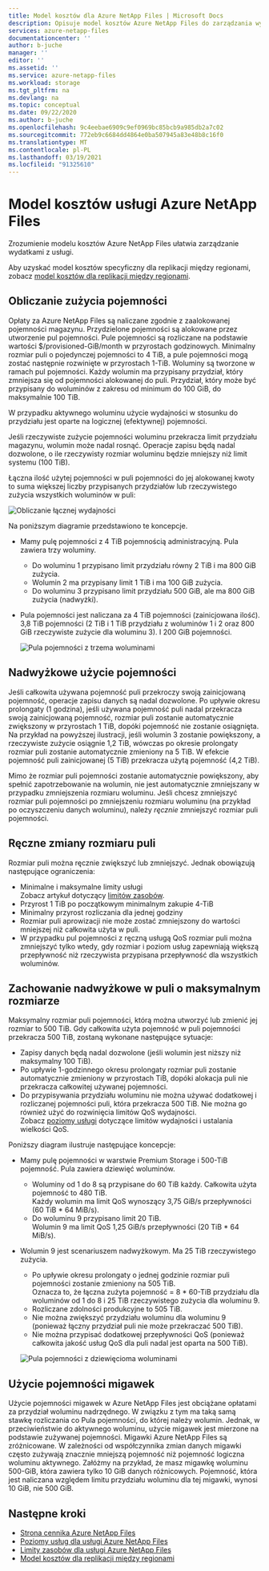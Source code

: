 ```yaml
---
title: Model kosztów dla Azure NetApp Files | Microsoft Docs
description: Opisuje model kosztów Azure NetApp Files do zarządzania wydatkami z usługi.
services: azure-netapp-files
documentationcenter: ''
author: b-juche
manager: ''
editor: ''
ms.assetid: ''
ms.service: azure-netapp-files
ms.workload: storage
ms.tgt_pltfrm: na
ms.devlang: na
ms.topic: conceptual
ms.date: 09/22/2020
ms.author: b-juche
ms.openlocfilehash: 9c4eebae6909c9ef0969bc85bcb9a985db2a7c02
ms.sourcegitcommit: 772eb9c6684dd4864e0ba507945a83e48b8c16f0
ms.translationtype: MT
ms.contentlocale: pl-PL
ms.lasthandoff: 03/19/2021
ms.locfileid: "91325610"
---
```

# <a name="cost-model-for-azure-netapp-files"></a>Model kosztów usługi Azure NetApp Files 

Zrozumienie modelu kosztów Azure NetApp Files ułatwia zarządzanie wydatkami z usługi. 

Aby uzyskać model kosztów specyficzny dla replikacji między regionami, zobacz [model kosztów dla replikacji między regionami](cross-region-replication-introduction.md#cost-model-for-cross-region-replication).

## <a name="calculation-of-capacity-consumption"></a>Obliczanie zużycia pojemności

Opłaty za Azure NetApp Files są naliczane zgodnie z zaalokowanej pojemności magazynu.  Przydzielone pojemności są alokowane przez utworzenie pul pojemności.  Pule pojemności są rozliczane na podstawie wartości $/provisioned-GiB/month w przyrostach godzinowych. Minimalny rozmiar puli o pojedynczej pojemności to 4 TiB, a pule pojemności mogą zostać następnie rozwinięte w przyrostach 1-TiB. Woluminy są tworzone w ramach pul pojemności.  Każdy wolumin ma przypisany przydział, który zmniejsza się od pojemności alokowanej do puli. Przydział, który może być przypisany do woluminów z zakresu od minimum do 100 GiB, do maksymalnie 100 TiB.  

W przypadku aktywnego woluminu użycie wydajności w stosunku do przydziału jest oparte na logicznej (efektywnej) pojemności.

Jeśli rzeczywiste zużycie pojemności woluminu przekracza limit przydziału magazynu, wolumin może nadal rosnąć. Operacje zapisu będą nadal dozwolone, o ile rzeczywisty rozmiar woluminu będzie mniejszy niż limit systemu (100 TiB).  

Łączna ilość użytej pojemności w puli pojemności do jej alokowanej kwoty to suma większej liczby przypisanych przydziałów lub rzeczywistego zużycia wszystkich woluminów w puli: 

   ![Obliczanie łącznej wydajności](../media/azure-netapp-files/azure-netapp-files-total-used-capacity.png)

Na poniższym diagramie przedstawiono te koncepcje.  
* Mamy pulę pojemności z 4 TiB pojemnością administracyjną.  Pula zawiera trzy woluminy.  
    * Do woluminu 1 przypisano limit przydziału równy 2 TiB i ma 800 GiB zużycia.  
    * Wolumin 2 ma przypisany limit 1 TiB i ma 100 GiB zużycia.  
    * Do woluminu 3 przypisano limit przydziału 500 GiB, ale ma 800 GiB zużycia (nadwyżki).  
* Pula pojemności jest naliczana za 4 TiB pojemności (zainicjowana ilość).  
    3,8 TiB pojemności (2 TiB i 1 TiB przydziału z woluminów 1 i 2 oraz 800 GiB rzeczywiste zużycie dla woluminu 3). I 200 GiB pojemności.

   ![Pula pojemności z trzema woluminami](../media/azure-netapp-files/azure-netapp-files-capacity-pool-with-three-vols.png)

## <a name="overage-in-capacity-consumption"></a>Nadwyżkowe użycie pojemności  

Jeśli całkowita używana pojemność puli przekroczy swoją zainicjowaną pojemność, operacje zapisu danych są nadal dozwolone.  Po upływie okresu prolongaty (1 godzina), jeśli używana pojemność puli nadal przekracza swoją zainicjowaną pojemność, rozmiar puli zostanie automatycznie zwiększony w przyrostach 1 TiB, dopóki pojemność nie zostanie osiągnięta.  Na przykład na powyższej ilustracji, jeśli wolumin 3 zostanie powiększony, a rzeczywiste zużycie osiągnie 1,2 TiB, wówczas po okresie prolongaty rozmiar puli zostanie automatycznie zmieniony na 5 TiB.  W efekcie pojemność puli zainicjowanej (5 TiB) przekracza użytą pojemność (4,2 TiB).  

Mimo że rozmiar puli pojemności zostanie automatycznie powiększony, aby spełnić zapotrzebowanie na wolumin, nie jest automatycznie zmniejszany w przypadku zmniejszenia rozmiaru woluminu. Jeśli chcesz zmniejszyć rozmiar puli pojemności po zmniejszeniu rozmiaru woluminu (na przykład po oczyszczeniu danych woluminu), należy _ręcznie_ zmniejszyć rozmiar puli pojemności.

## <a name="manual-changes-of-the-pool-size"></a>Ręczne zmiany rozmiaru puli  

Rozmiar puli można ręcznie zwiększyć lub zmniejszyć. Jednak obowiązują następujące ograniczenia:
* Minimalne i maksymalne limity usługi  
    Zobacz artykuł dotyczący [limitów zasobów](azure-netapp-files-resource-limits.md).
* Przyrost 1 TiB po początkowym minimalnym zakupie 4-TiB
* Minimalny przyrost rozliczania dla jednej godziny
* Rozmiar puli aprowizacji nie może zostać zmniejszony do wartości mniejszej niż całkowita użyta w puli.
* W przypadku pul pojemności z ręczną usługą QoS rozmiar puli można zmniejszyć tylko wtedy, gdy rozmiar i poziom usług zapewniają większą przepływność niż rzeczywista przypisana przepływność dla wszystkich woluminów.

## <a name="behavior-of-maximum-size-pool-overage"></a>Zachowanie nadwyżkowe w puli o maksymalnym rozmiarze   

Maksymalny rozmiar puli pojemności, którą można utworzyć lub zmienić jej rozmiar to 500 TiB.  Gdy całkowita użyta pojemność w puli pojemności przekracza 500 TiB, zostaną wykonane następujące sytuacje:
* Zapisy danych będą nadal dozwolone (jeśli wolumin jest niższy niż maksymalny 100 TiB).
* Po upływie 1-godzinnego okresu prolongaty rozmiar puli zostanie automatycznie zmieniony w przyrostach TiB, dopóki alokacja puli nie przekracza całkowitej używanej pojemności.
* Do przypisywania przydziału woluminu nie można używać dodatkowej i rozliczanej pojemności puli, która przekracza 500 TiB. Nie można go również użyć do rozwinięcia limitów QoS wydajności.  
    Zobacz [poziomy usługi](azure-netapp-files-service-levels.md) dotyczące limitów wydajności i ustalania wielkości QoS.

Poniższy diagram ilustruje następujące koncepcje:
* Mamy pulę pojemności w warstwie Premium Storage i 500-TiB pojemność. Pula zawiera dziewięć woluminów.
    * Woluminy od 1 do 8 są przypisane do 60 TiB każdy.  Całkowita użyta pojemność to 480 TiB.  
        Każdy wolumin ma limit QoS wynoszący 3,75 GiB/s przepływności (60 TiB * 64 MiB/s).  
    * Do woluminu 9 przypisano limit 20 TiB.  
        Wolumin 9 ma limit QoS 1,25 GiB/s przepływności (20 TiB * 64 MiB/s).
* Wolumin 9 jest scenariuszem nadwyżkowym. Ma 25 TiB rzeczywistego zużycia.  
    * Po upływie okresu prolongaty o jednej godzinie rozmiar puli pojemności zostanie zmieniony na 505 TiB.  
        Oznacza to, że łączna zużyta pojemność = 8 * 60-TiB przydziału dla woluminów od 1 do 8 i 25 TiB rzeczywistego zużycia dla woluminu 9.
    * Rozliczane zdolności produkcyjne to 505 TiB.
    * Nie można zwiększyć przydziału woluminu dla woluminu 9 (ponieważ łączny przydział puli nie może przekraczać 500 TiB).
    * Nie można przypisać dodatkowej przepływności QoS (ponieważ całkowita jakość usług QoS dla puli nadal jest oparta na 500 TiB).

   ![Pula pojemności z dziewięcioma woluminami](../media/azure-netapp-files/azure-netapp-files-capacity-pool-with-nine-vols.png)

## <a name="capacity-consumption-of-snapshots"></a>Użycie pojemności migawek 

Użycie pojemności migawek w Azure NetApp Files jest obciążane opłatami za przydział woluminu nadrzędnego.  W związku z tym ma taką samą stawkę rozliczania co Pula pojemności, do której należy wolumin.  Jednak, w przeciwieństwie do aktywnego woluminu, użycie migawek jest mierzone na podstawie zużywanej pojemności.  Migawki Azure NetApp Files są zróżnicowane. W zależności od współczynnika zmian danych migawki często zużywają znacznie mniejszą pojemność niż pojemność logiczna woluminu aktywnego. Załóżmy na przykład, że masz migawkę woluminu 500-GiB, która zawiera tylko 10 GiB danych różnicowych. Pojemność, która jest naliczana względem limitu przydziału woluminu dla tej migawki, wynosi 10 GiB, nie 500 GiB. 

## <a name="next-steps"></a>Następne kroki

* [Strona cennika Azure NetApp Files](https://azure.microsoft.com/pricing/details/storage/netapp/)
* [Poziomy usług dla usługi Azure NetApp Files](azure-netapp-files-service-levels.md)
* [Limity zasobów dla usługi Azure NetApp Files](azure-netapp-files-resource-limits.md)
* [Model kosztów dla replikacji między regionami](cross-region-replication-introduction.md#cost-model-for-cross-region-replication)
